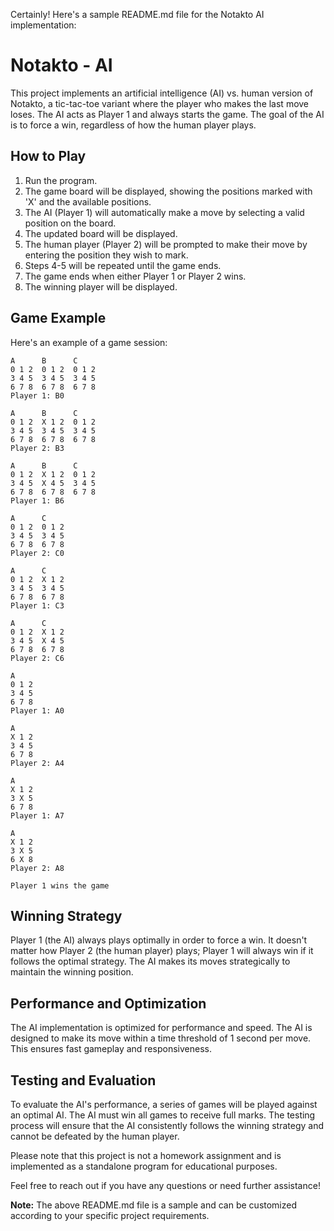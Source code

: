 Certainly! Here's a sample README.md file for the Notakto AI implementation:

# Notakto - AI

This project implements an artificial intelligence (AI) vs. human version of Notakto, a tic-tac-toe variant where the player who makes the last move loses. The AI acts as Player 1 and always starts the game. The goal of the AI is to force a win, regardless of how the human player plays.

## How to Play

1. Run the program.
1. The game board will be displayed, showing the positions marked with 'X' and the available positions.
1. The AI (Player 1) will automatically make a move by selecting a valid position on the board.
1. The updated board will be displayed.
1. The human player (Player 2) will be prompted to make their move by entering the position they wish to mark.
1. Steps 4-5 will be repeated until the game ends.
1. The game ends when either Player 1 or Player 2 wins.
1. The winning player will be displayed.

## Game Example

Here's an example of a game session:

```
A      B      C
0 1 2  0 1 2  0 1 2
3 4 5  3 4 5  3 4 5
6 7 8  6 7 8  6 7 8
Player 1: B0

A      B      C
0 1 2  X 1 2  0 1 2
3 4 5  3 4 5  3 4 5
6 7 8  6 7 8  6 7 8
Player 2: B3

A      B      C
0 1 2  X 1 2  0 1 2
3 4 5  X 4 5  3 4 5
6 7 8  6 7 8  6 7 8
Player 1: B6

A      C
0 1 2  0 1 2
3 4 5  3 4 5
6 7 8  6 7 8
Player 2: C0

A      C
0 1 2  X 1 2
3 4 5  3 4 5
6 7 8  6 7 8
Player 1: C3

A      C
0 1 2  X 1 2
3 4 5  X 4 5
6 7 8  6 7 8
Player 2: C6

A
0 1 2
3 4 5
6 7 8
Player 1: A0

A
X 1 2
3 4 5
6 7 8
Player 2: A4

A
X 1 2
3 X 5
6 7 8
Player 1: A7

A
X 1 2
3 X 5
6 X 8
Player 2: A8

Player 1 wins the game
```

## Winning Strategy

Player 1 (the AI) always plays optimally in order to force a win. It doesn't matter how Player 2 (the human player) plays; Player 1 will always win if it follows the optimal strategy. The AI makes its moves strategically to maintain the winning position.

## Performance and Optimization

The AI implementation is optimized for performance and speed. The AI is designed to make its move within a time threshold of 1 second per move. This ensures fast gameplay and responsiveness.

## Testing and Evaluation

To evaluate the AI's performance, a series of games will be played against an optimal AI. The AI must win all games to receive full marks. The testing process will ensure that the AI consistently follows the winning strategy and cannot be defeated by the human player.

Please note that this project is not a homework assignment and is implemented as a standalone program for educational purposes.

Feel free to reach out if you have any questions or need further assistance!

**Note:** The above README.md file is a sample and can be customized according to your specific project requirements.